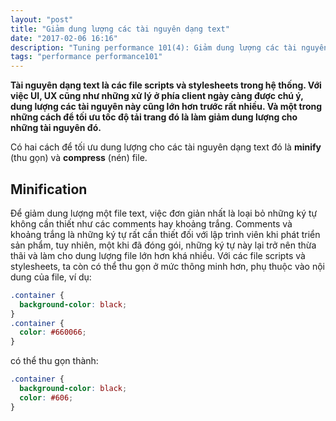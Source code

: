 ```yaml
---
layout: "post"
title: "Giảm dung lượng các tài nguyên dạng text"
date: "2017-02-06 16:16"
description: "Tuning performance 101(4): Giảm dung lượng các tài nguyên dạng text"
tags: "performance performance101"
---
```


**Tài nguyên dạng text là các file scripts và stylesheets trong hệ thống. Với việc UI, UX cũng như những xử lý ở phía client ngày càng được chú ý, dung lượng các tài nguyên này cũng lớn hơn trước rất nhiều. Và một trong những cách để tối ưu tốc độ tải trang đó là làm giảm dung lượng cho những tài nguyên đó.**

Có hai cách để tối ưu dung lượng cho các tài nguyên dạng text đó là **minify** (thu gọn) và **compress** (nén) file.

## Minification
Để giảm dung lượng một file text, việc đơn giản nhất là loại bỏ những ký tự không cần thiết như các comments hay khoảng trắng. Comments và khoảng trắng là những ký tự rất cần thiết đối với lập trình viên khi phát triển sản phẩm, tuy nhiên, một khi đã đóng gói, những ký tự này lại trở nên thừa thãi và làm cho dung lượng file lớn hơn khá nhiều.
Với các file scripts và stylesheets, ta còn có thể thu gọn ở mức thông minh hơn, phụ thuộc vào nội dung của file, ví dụ:

```css
.container {
  background-color: black;
}
.container {
  color: #660066;
}
```

có thể thu gọn thành:

```css
.container {
  background-color: black;
  color: #606;
}
```
